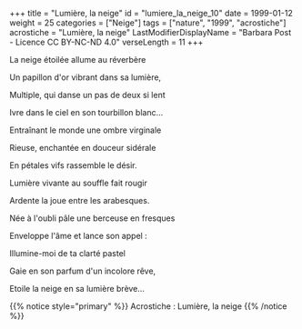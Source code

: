 +++
title = "Lumière, la neige"
id = "lumiere_la_neige_10"
date = 1999-01-12
weight = 25
categories = ["Neige"]
tags = ["nature", "1999", "acrostiche"]
acrostiche = "Lumière, la neige"
LastModifierDisplayName = "Barbara Post - Licence CC BY-NC-ND 4.0"
verseLength = 11
+++

La neige étoilée allume au réverbère

Un papillon d'or vibrant dans sa lumière,

Multiple, qui danse un pas de deux si lent

Ivre dans le ciel en son tourbillon blanc...

Entraînant le monde une ombre virginale

Rieuse, enchantée en douceur sidérale

En pétales vifs rassemble le désir.

Lumière vivante au souffle fait rougir

Ardente la joue entre les arabesques.

Née à l'oubli pâle une berceuse en fresques

Enveloppe l'âme et lance son appel :

Illumine-moi de ta clarté pastel

Gaie en son parfum d'un incolore rêve,

Etoile la neige en sa lumière brève...

{{% notice style="primary" %}}
Acrostiche : Lumière, la neige
{{% /notice %}}
